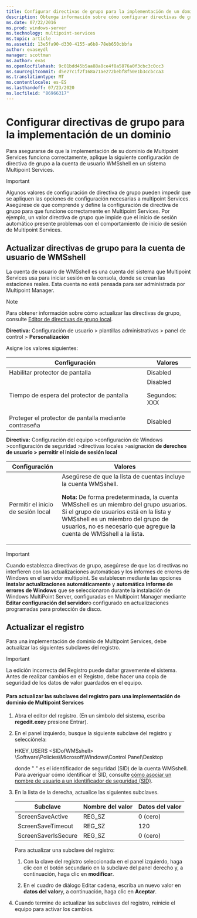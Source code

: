 ```yaml
---
title: Configurar directivas de grupo para la implementación de un dominio
description: Obtenga información sobre cómo configurar directivas de grupo en Multipoint Services
ms.date: 07/22/2016
ms.prod: windows-server
ms.technology: multipoint-services
ms.topic: article
ms.assetid: 13e5fa90-d330-4155-a6b8-78eb650cbbfa
author: evaseydl
manager: scottman
ms.author: evas
ms.openlocfilehash: 9c01bdd45b5aa88a8ce4f8a5876a0f3cbc3c0cc3
ms.sourcegitcommit: d5e27c1f2f168a71ae272bebf8f50e1b3ccbcca3
ms.translationtype: MT
ms.contentlocale: es-ES
ms.lasthandoff: 07/23/2020
ms.locfileid: "86966317"
---
```

# <a name="configure-group-policies-for-a-domain-deployment"></a>Configurar directivas de grupo para la implementación de un dominio
Para asegurarse de que la implementación de su dominio de Multipoint Services funciona correctamente, aplique la siguiente configuración de directiva de grupo a la cuenta de usuario WMSshell en un sistema Multipoint Services.  
  
> [!IMPORTANT]  
> Algunos valores de configuración de directiva de grupo pueden impedir que se apliquen las opciones de configuración necesarias a multipoint Services. Asegúrese de que comprende y define la configuración de directiva de grupo para que funcione correctamente en Multipoint Services. Por ejemplo, un valor directiva de grupo que impide que el inicio de sesión automático presente problemas con el comportamiento de inicio de sesión de Multipoint Services.  
  
## <a name="update-group-policies-for-the-wmsshell-user-account"></a>Actualizar directivas de grupo para la cuenta de usuario de WMSshell 
La cuenta de usuario de WMSshell es una cuenta del sistema que Multipoint Services usa para iniciar sesión en la consola, donde se crean las estaciones reales. Esta cuenta no está pensada para ser administrada por Multipoint Manager.
  
> [!NOTE]  
> Para obtener información sobre cómo actualizar las directivas de grupo, consulte [Editor de directivas de grupo local](/previous-versions/windows/it-pro/windows-server-2012-R2-and-2012/dn265982(v=ws.11)).  
  
**Directiva:** Configuración de usuario > plantillas administrativas > panel de control > **Personalización**  
  
Asigne los valores siguientes:  
  
|Configuración|Valores|  
|-----------|----------|  
|Habilitar protector de pantalla|Disabled|  
|Tiempo de espera del protector de pantalla|Disabled<p>Segundos: XXX|  
|Proteger el protector de pantalla mediante contraseña|Disabled|  
  
**Directiva:** Configuración del equipo >configuración de Windows >configuración de seguridad >directivas locales >asignación **de derechos de usuario > permitir el inicio de sesión local**  
  
|Configuración|Valores|  
|-----------|----------|  
|Permitir el inicio de sesión local|Asegúrese de que la lista de cuentas incluye la cuenta WMSshell.<p>**Nota:** De forma predeterminada, la cuenta WMSshell es un miembro del grupo usuarios. Si el grupo de usuarios está en la lista y WMSshell es un miembro del grupo de usuarios, no es necesario que agregue la cuenta de WMSshell a la lista.|  
  
> [!IMPORTANT]  
> Cuando establezca directivas de grupo, asegúrese de que las directivas no interfieren con las actualizaciones automáticas y los informes de errores de Windows en el servidor multipoint. Se establecen mediante las opciones **instalar actualizaciones automáticamente** y **automática informe de errores de Windows** que se seleccionaron durante la instalación de Windows MultiPoint Server, configuradas en Multipoint Manager mediante **Editar configuración del servidor**o configurado en actualizaciones programadas para protección de disco.  
  
## <a name="update-the-registry"></a>Actualizar el registro  
Para una implementación de dominio de Multipoint Services, debe actualizar las siguientes subclaves del registro.  
  
> [!IMPORTANT]  
> La edición incorrecta del Registro puede dañar gravemente el sistema. Antes de realizar cambios en el Registro, debe hacer una copia de seguridad de los datos de valor guardados en el equipo.  
  
#### <a name="to-update-registry-subkeys-for-a-domain-deployment-of-multipoint-services"></a>Para actualizar las subclaves del registro para una implementación de dominio de Multipoint Services  
  
1.  Abra el editor del registro. (En un símbolo del sistema, escriba **regedit.exe**y presione Entrar).  
  
2.  En el panel izquierdo, busque la siguiente subclave del registro y selecciónela:  
  
    HKEY_USERS \<SIDofWMSshell> \Software\Policies\Microsoft\Windows\Control Panel\Desktop  
  
    donde " <SIDofWMSshell> " es el identificador de seguridad (SID) de la cuenta WMSshell. Para averiguar cómo identificar el SID, consulte [cómo asociar un nombre de usuario a un identificador de seguridad (SID)](https://support.microsoft.com/kb/154599).  
  
3.  En la lista de la derecha, actualice las siguientes subclaves.  
  
    |Subclave|Nombre del valor|Datos del valor|  
    |----------|--------------|--------------|  
    |ScreenSaveActive|REG_SZ|0 (cero)|  
    |ScreenSaveTimeout|REG_SZ|120|  
    |ScreenSaverIsSecure|REG_SZ|0 (cero)|  
  
    Para actualizar una subclave del registro:  
  
    1.  Con la clave del registro seleccionada en el panel izquierdo, haga clic con el botón secundario en la subclave del panel derecho y, a continuación, haga clic en **modificar**.  
  
    2.  En el cuadro de diálogo Editar cadena, escriba un nuevo valor en **datos del valor**y, a continuación, haga clic en **Aceptar**.  
  
4.  Cuando termine de actualizar las subclaves del registro, reinicie el equipo para activar los cambios. 
